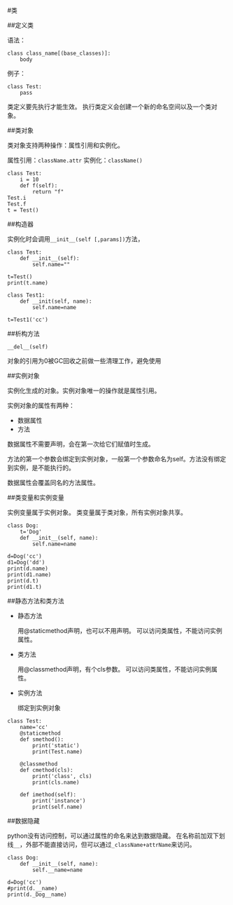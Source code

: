 #类

##定义类

语法：

```
class class_name[(base_classes)]:
    body
```

例子：

```
class Test:
    pass
```

类定义要先执行才能生效。
执行类定义会创建一个新的命名空间以及一个类对象。

##类对象

类对象支持两种操作：属性引用和实例化。

属性引用：`className.attr`
实例化：`className()`

```
class Test:
    i = 10
    def f(self):
        return "f"
Test.i
Test.f
t = Test()
```

##构造器

实例化时会调用`__init__(self [,params])`方法，

```
class Test:
    def __init__(self):
        self.name=""

t=Test()
print(t.name)

class Test1:
    def __init(self, name):
        self.name=name

t=Test1('cc')
```

##析构方法

`__del__(self)`

对象的引用为0被GC回收之前做一些清理工作，避免使用


##实例对象

实例化生成的对象。实例对象唯一的操作就是属性引用。

实例对象的属性有两种：

+   数据属性
+   方法

数据属性不需要声明，会在第一次给它们赋值时生成。

方法的第一个参数会绑定到实例对象，一般第一个参数命名为self。方法没有绑定到实例，是不能执行的。

数据属性会覆盖同名的方法属性。

##类变量和实例变量

实例变量属于实例对象。
类变量属于类对象，所有实例对象共享。

```
class Dog:
    t='Dog'
    def __init__(self, name):
        self.name=name

d=Dog('cc')
d1=Dog('dd')
print(d.name)
print(d1.name)
print(d.t)
print(d1.t)
```

##静态方法和类方法

+   静态方法

    用@staticmethod声明，也可以不用声明。
    可以访问类属性，不能访问实例属性。

+   类方法

    用@classmethod声明，有个cls参数。
    可以访问类属性，不能访问实例属性。

+   实例方法

    绑定到实例对象

```
class Test:
    name='cc'
    @staticmethod
    def smethod():
        print('static')
        print(Test.name)

    @classmethod
    def cmethod(cls):
        print('class', cls)
        print(cls.name)

    def imethod(self):
        print('instance')
        print(self.name)
```

##数据隐藏

python没有访问控制，可以通过属性的命名来达到数据隐藏。
在名称前加双下划线`__`，外部不能直接访问，但可以通过`_className+attrName`来访问。

```
class Dog:
    def __init__(self, name):
        self.__name=name

d=Dog('cc')
#print(d.__name)
print(d._Dog__name)
```
